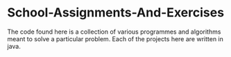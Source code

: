 # School-Assignments-And-Exercises
The code found here is a collection of various programmes and algorithms meant to solve a particular problem. Each of the projects here are written in java.
